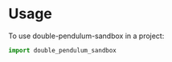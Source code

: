 # Usage

To use double-pendulum-sandbox in a project:

```python
import double_pendulum_sandbox
```
